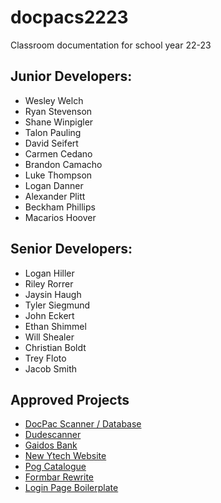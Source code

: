 # docpacs2223
Classroom documentation for school year 22-23

## Junior Developers:
- Wesley Welch
- Ryan Stevenson
- Shane Winpigler
- Talon Pauling
- David Seifert
- Carmen Cedano
- Brandon Camacho
- Luke Thompson
- Logan Danner
- Alexander Plitt
- Beckham Phillips
- Macarios Hoover

## Senior Developers:
- Logan Hiller
- Riley Rorrer
- Jaysin Haugh
- Tyler Siegmund
- John Eckert
- Ethan Shimmel
- Will Shealer
- Christian Boldt
- Trey Floto
- Jacob Smith


## Approved Projects
- [DocPac Scanner / Database](https://github.com/csmith1188/docpacs2223)
- [Dudescanner](https://github.com/csmith1188/dudescanner)
- [Gaidos Bank](https://github.com/csmith1188/GaidosBank)
- [New Ytech Website](https://github.com/csmith1188/newsiteproposal)
- [Pog Catalogue](https://github.com/csmith1188/OnlyPogs)
- [Formbar Rewrite](https://github.com/csmith1188/Formbar.js)
- [Login Page Boilerplate](https://github.com/csmith1188/NEELite_loginBoilerplate)
